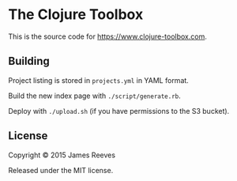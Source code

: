 # The Clojure Toolbox

This is the source code for <https://www.clojure-toolbox.com>.

## Building

Project listing is stored in `projects.yml` in YAML format.

Build the new index page with `./script/generate.rb`.

Deploy with `./upload.sh` (if you have permissions to the S3 bucket).

## License

Copyright © 2015 James Reeves

Released under the MIT license.
